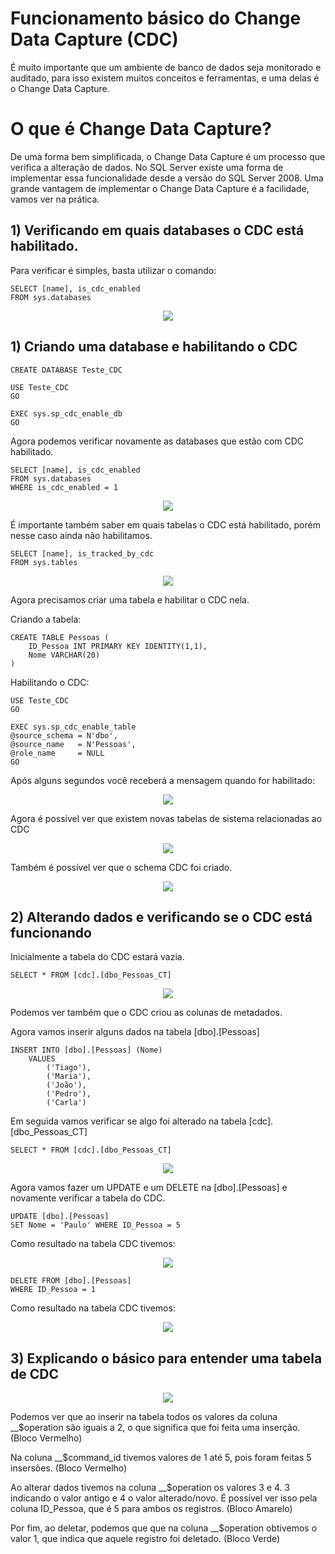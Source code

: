 # Funcionamento básico do Change Data Capture (CDC)

É muito importante que um ambiente de banco de dados seja monitorado e auditado, para isso existem muitos conceitos e ferramentas, e uma delas é o Change Data Capture.

# O que é Change Data Capture?

De uma forma bem simplificada, o Change Data Capture é um processo que verifica a alteração de dados. No SQL Server existe uma forma de implementar essa funcionalidade desde a versão do SQL Server 2008. Uma grande vantagem de implementar o Change Data Capture é a facilidade, vamos ver na prática.

## 1) Verificando em quais databases o CDC está habilitado.

Para verificar é simples, basta utilizar o comando:

```TSQL
SELECT [name], is_cdc_enabled 
FROM sys.databases
```

<p align="center">
<img src="https://user-images.githubusercontent.com/25832508/180337386-afe785d2-234b-49cb-bb0b-3d1f161cf540.png">
</p>

## 1) Criando uma database e habilitando o CDC

```TSQL
CREATE DATABASE Teste_CDC
```

```TSQL
USE Teste_CDC 
GO
 
EXEC sys.sp_cdc_enable_db 
GO
```

Agora podemos verificar novamente as databases que estão com CDC habilitado.

```TSQL
SELECT [name], is_cdc_enabled 
FROM sys.databases
WHERE is_cdc_enabled = 1
```

<p align="center">
<img src="https://user-images.githubusercontent.com/25832508/180337999-141af854-9d02-4596-9dfc-55ed1a8971b9.png">
</p>

É importante também saber em quais tabelas o CDC está habilitado, porém nesse caso ainda não habilitamos.

```TSQL
SELECT [name], is_tracked_by_cdc
FROM sys.tables
```

<p align="center">
<img src="https://user-images.githubusercontent.com/25832508/180338294-cfc3fff2-e21e-4115-90ea-4c079e96eeb8.png">
</p>

Agora precisamos criar uma tabela e habilitar o CDC nela.

Criando a tabela:

```TSQL
CREATE TABLE Pessoas (
	ID_Pessoa INT PRIMARY KEY IDENTITY(1,1),
	Nome VARCHAR(20)
)
```

Habilitando o CDC:

```TSQL
USE Teste_CDC
GO 
 
EXEC sys.sp_cdc_enable_table 
@source_schema = N'dbo', 
@source_name   = N'Pessoas', 
@role_name     = NULL 
GO
```

Após alguns segundos você receberá a mensagem quando for habilitado:

<p align="center">
<img src="https://user-images.githubusercontent.com/25832508/180338747-817231c8-78c1-466c-ae3d-360292ab8865.png">
</p>

Agora é possível ver que existem novas tabelas de sistema relacionadas ao CDC

<p align="center">
<img src="https://user-images.githubusercontent.com/25832508/180339010-2d11592d-a77f-46ef-a15c-680415268873.png">
</p>

Também é possível ver que o schema CDC foi criado.

<p align="center">
<img src="https://user-images.githubusercontent.com/25832508/180339141-cc54064c-98da-4612-ad15-bebc10604fea.png">
</p>

## 2) Alterando dados e verificando se o CDC está funcionando

Inicialmente a tabela do CDC estará vazia.

```TSQL
SELECT * FROM [cdc].[dbo_Pessoas_CT]
```

<p align="center">
<img src="https://user-images.githubusercontent.com/25832508/180339516-641b1d25-adb1-48ef-aad6-758d2549a993.png">
</p>

Podemos ver também que o CDC criou as colunas de metadados.

Agora vamos inserir alguns dados na tabela [dbo].[Pessoas]

```TSQL
INSERT INTO [dbo].[Pessoas] (Nome)
	VALUES
		('Tiago'),
		('Maria'),
		('João'),
		('Pedro'),
		('Carla')
```

Em seguida vamos verificar se algo foi alterado na tabela [cdc].[dbo_Pessoas_CT]

```TSQL
SELECT * FROM [cdc].[dbo_Pessoas_CT]
```

<p align="center">
<img src="https://user-images.githubusercontent.com/25832508/180339837-ec2ff4ad-cac3-438f-b555-e12abb2086b9.png">
</p>

Agora vamos fazer um UPDATE e um DELETE na [dbo].[Pessoas] e novamente verificar a tabela do CDC.

```TSQL
UPDATE [dbo].[Pessoas]
SET Nome = 'Paulo' WHERE ID_Pessoa = 5
```

Como resultado na tabela CDC tivemos: 

<p align="center">
<img src="https://user-images.githubusercontent.com/25832508/180340237-cb8eaa0b-28cf-4a21-a990-4dc5723cc87e.png">
</p>

```TSQL
DELETE FROM [dbo].[Pessoas]
WHERE ID_Pessoa = 1
```

Como resultado na tabela CDC tivemos: 

<p align="center">
<img src="https://user-images.githubusercontent.com/25832508/180340354-da1ea6a7-204e-45db-97b1-fc98838552cb.png">
</p>

## 3) Explicando o básico para entender uma tabela de CDC

<p align="center">
<img src="https://user-images.githubusercontent.com/25832508/180341310-4c2cb9e6-701b-45a6-8bec-513b86bbc25f.png">
</p>

Podemos ver que ao inserir na tabela todos os valores da coluna __$operation são iguais a 2, o que significa que foi feita uma inserção. (Bloco Vermelho)

Na coluna __$command_id tivemos valores de 1 até 5, pois foram feitas 5 insersões. (Bloco Vermelho)

Ao alterar dados tivemos na coluna __$operation os valores 3 e 4. 3 indicando o valor antigo e 4 o valor alterado/novo. É possível ver isso pela coluna ID_Pessoa, que é 5 para ambos os registros. (Bloco Amarelo)

Por fim, ao deletar, podemos que que na coluna __$operation obtivemos o valor 1, que indica que aquele registro foi deletado. (Bloco Verde)
